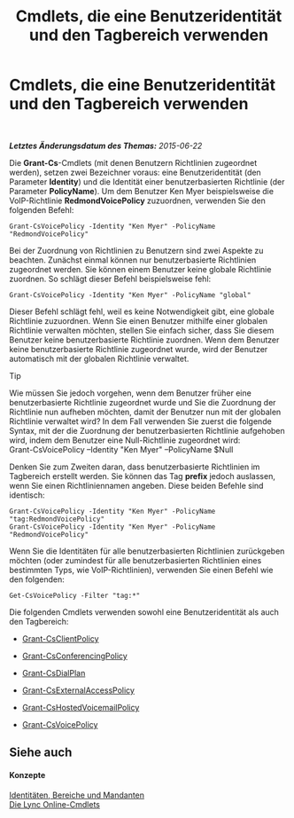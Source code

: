 ﻿---
title: Cmdlets, die eine Benutzeridentität und den Tagbereich verwenden
TOCTitle: Cmdlets, die eine Benutzeridentität und den Tagbereich verwenden
ms:assetid: 344a21b0-5301-4e77-853a-970bb1c11e1d
ms:mtpsurl: https://technet.microsoft.com/de-de/library/Dn362781(v=OCS.15)
ms:contentKeyID: 56269261
ms.date: 06/01/2017
mtps_version: v=OCS.15
ms.translationtype: HT
---

# Cmdlets, die eine Benutzeridentität und den Tagbereich verwenden

 

_**Letztes Änderungsdatum des Themas:** 2015-06-22_

Die **Grant-Cs**-Cmdlets (mit denen Benutzern Richtlinien zugeordnet werden), setzen zwei Bezeichner voraus: eine Benutzeridentität (den Parameter **Identity**) und die Identität einer benutzerbasierten Richtlinie (der Parameter **PolicyName**). Um dem Benutzer Ken Myer beispielsweise die VoIP-Richtlinie **RedmondVoicePolicy** zuzuordnen, verwenden Sie den folgenden Befehl:

    Grant-CsVoicePolicy -Identity "Ken Myer" -PolicyName "RedmondVoicePolicy"

Bei der Zuordnung von Richtlinien zu Benutzern sind zwei Aspekte zu beachten. Zunächst einmal können nur benutzerbasierte Richtlinien zugeordnet werden. Sie können einem Benutzer keine globale Richtlinie zuordnen. So schlägt dieser Befehl beispielsweise fehl:

    Grant-CsVoicePolicy -Identity "Ken Myer" -PolicyName "global"

Dieser Befehl schlägt fehl, weil es keine Notwendigkeit gibt, eine globale Richtlinie zuzuordnen. Wenn Sie einen Benutzer mithilfe einer globalen Richtlinie verwalten möchten, stellen Sie einfach sicher, dass Sie diesem Benutzer keine benutzerbasierte Richtlinie zuordnen. Wenn dem Benutzer keine benutzerbasierte Richtlinie zugeordnet wurde, wird der Benutzer automatisch mit der globalen Richtlinie verwaltet.


> [!TIP]
> Wie müssen Sie jedoch vorgehen, wenn dem Benutzer früher eine benutzerbasierte Richtlinie zugeordnet wurde und Sie die Zuordnung der Richtlinie nun aufheben möchten, damit der Benutzer nun mit der globalen Richtlinie verwaltet wird? In dem Fall verwenden Sie zuerst die folgende Syntax, mit der die Zuordnung der benutzerbasierten Richtlinie aufgehoben wird, indem dem Benutzer eine Null-Richtlinie zugeordnet wird:<BR>Grant-CsVoicePolicy –Identity "Ken Myer" –PolicyName $Null



Denken Sie zum Zweiten daran, dass benutzerbasierte Richtlinien im Tagbereich erstellt werden. Sie können das Tag **prefix** jedoch auslassen, wenn Sie einen Richtliniennamen angeben. Diese beiden Befehle sind identisch:

    Grant-CsVoicePolicy -Identity "Ken Myer" -PolicyName "tag:RedmondVoicePolicy"
    Grant-CsVoicePolicy -Identity "Ken Myer" -PolicyName "RedmondVoicePolicy"

Wenn Sie die Identitäten für alle benutzerbasierten Richtlinien zurückgeben möchten (oder zumindest für alle benutzerbasierten Richtlinien eines bestimmten Typs, wie VoIP-Richtlinien), verwenden Sie einen Befehl wie den folgenden:

    Get-CsVoicePolicy -Filter "tag:*"

Die folgenden Cmdlets verwenden sowohl eine Benutzeridentität als auch den Tagbereich:

  - [Grant-CsClientPolicy](https://docs.microsoft.com/en-us/powershell/module/skype/Grant-CsClientPolicy)

  - [Grant-CsConferencingPolicy](https://docs.microsoft.com/en-us/powershell/module/skype/Grant-CsConferencingPolicy)

  - [Grant-CsDialPlan](https://docs.microsoft.com/en-us/powershell/module/skype/Grant-CsDialPlan)

  - [Grant-CsExternalAccessPolicy](https://docs.microsoft.com/en-us/powershell/module/skype/Grant-CsExternalAccessPolicy)

  - [Grant-CsHostedVoicemailPolicy](https://docs.microsoft.com/en-us/powershell/module/skype/Grant-CsHostedVoicemailPolicy)

  - [Grant-CsVoicePolicy](https://docs.microsoft.com/en-us/powershell/module/skype/Grant-CsVoicePolicy)

## Siehe auch

#### Konzepte

[Identitäten, Bereiche und Mandanten](identities-scopes-and-tenants-in-skype-for-business-online.md)  
[Die Lync Online-Cmdlets](the-skype-for-business-online-cmdlets.md)

